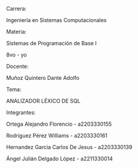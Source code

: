 Carrera:

Ingeniería en Sistemas Computacionales

Materia:

Sistemas de Programación de Base I

8vo - yo

Docente:

Muñoz Quintero Dante Adolfo

Tema:

ANALIZADOR LÉXICO DE SQL

Integrantes:

Ortega Alejandro Florencio - a2203330155

Rodríguez Pérez Williams - a2203330161

Hernandez Garcia Carlos De Jesus - a2203330139

Ángel Julián Delgado López - a2211330014
